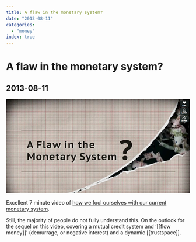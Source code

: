 ```yaml
---
title: A flaw in the monetary system?
date: "2013-08-11"
categories:
  - "money"
index: true
---
```

# A flaw in the monetary system?
## 2013-08-11

![](A-Flaw-in-the-Monetary-System.png)

Excellent 7 minute video of [how we fool ourselves with our current monetary system](https://vimeo.com/71074210).

Still, the majority of people do not fully understand this. On the outlook for the sequel on this video, covering a mutual credit system and ‘[[flow money]]’ (demurrage, or negative interest) and a dynamic [[trustspace]].

